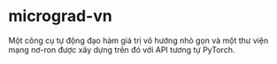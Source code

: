 # micrograd-vn
Một công cụ tự động đạo hàm giá trị vô hướng nhỏ gọn và một thư viện mạng nơ-ron được xây dựng trên đó với API tương tự PyTorch.
